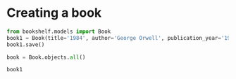 # Creating a book

```python
from bookshelf.models import Book
book1 = Book(title='1984', author='George Orwell', publication_year='1949')
book1.save()
```

```python
book = Book.objects.all()
```

```python
book1
```

